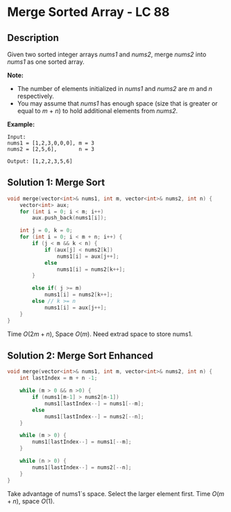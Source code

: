 # Merge Sorted Array - LC 88

## Description

Given two sorted integer arrays *nums1* and *nums2*, merge *nums2* into *nums1* as one sorted array.

**Note:**

- The number of elements initialized in *nums1* and *nums2* are *m* and *n* respectively.
- You may assume that *nums1* has enough space (size that is greater or equal to *m* + *n*) to hold additional elements from *nums2*.

**Example:**

```
Input:
nums1 = [1,2,3,0,0,0], m = 3
nums2 = [2,5,6],       n = 3

Output: [1,2,2,3,5,6]
```

## Solution 1: Merge Sort

```cpp
void merge(vector<int>& nums1, int m, vector<int>& nums2, int n) {
    vector<int> aux;
    for (int i = 0; i < m; i++)
        aux.push_back(nums1[i]);

    int j = 0, k = 0;
    for (int i = 0; i < m + n; i++) {
        if (j < m && k < n) {
            if (aux[j] < nums2[k])
                nums1[i] = aux[j++];
            else
                nums1[i] = nums2[k++];
        }

        else if( j >= m)
            nums1[i] = nums2[k++];
        else // k >= n
            nums1[i] = aux[j++];
    }
}
```

Time $O(2m+n)$, Space $O(m)$. Need extrad space to store nums1.

## Solution 2: Merge Sort Enhanced

```cpp
void merge(vector<int>& nums1, int m, vector<int>& nums2, int n) {
    int lastIndex = m + n -1;

    while (m > 0 && n >0) {
        if (nums1[m-1] > nums2[n-1])
            nums1[lastIndex--] = nums1[--m];
        else
            nums1[lastIndex--] = nums2[--n];
    }

    while (m > 0) {
        nums1[lastIndex--] = nums1[--m];
    }

    while (n > 0) {
        nums1[lastIndex--] = nums2[--n];
    }
}
```

Take advantage of nums1`s space. Select the larger element first. Time $O(m+n)$, space $O(1)$.